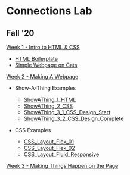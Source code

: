 # Connections Lab
## Fall '20

[Week 1 - Intro to HTML & CSS](https://github.com/MathuraMG/IMA-Low-Res-Connections-Lab/tree/master/Week_1)
* [HTML Boilerplate](https://github.com/MathuraMG/IMA-Low-Res-Connections-Lab/tree/master/Week_1/HTML%20Boilerplate)
* [Simple Webpage on Cats](https://github.com/MathuraMG/IMA-Low-Res-Connections-Lab/tree/master/Week_1/Simple_Cat_Page)


[Week 2 - Making A Webpage](https://github.com/MathuraMG/IMA-Low-Res-Connections-Lab/tree/master/Week_2)
* Show-A-Thing Examples
  * [ShowAThing_1_HTML](https://github.com/MathuraMG/IMA-Low-Res-Connections-Lab/tree/master/Week_2/ShowAThing_1_HTML)
  * [ShowAThing_2_CSS](https://github.com/MathuraMG/IMA-Low-Res-Connections-Lab/tree/master/Week_2/ShowAThing_2_CSS)
  * [ShowAThing_3_1_CSS_Design_Start](https://github.com/MathuraMG/IMA-Low-Res-Connections-Lab/tree/master/Week_2/ShowAThing_3_1_Design_Start)
  * [ShowAThing_3_2_CSS_Design_Complete](https://github.com/MathuraMG/IMA-Low-Res-Connections-Lab/tree/master/Week_2/ShowAThing_3_2_Design_Complete)

* CSS Examples
  * [CSS_Layout_Flex_01](https://github.com/MathuraMG/IMA-Low-Res-Connections-Lab/tree/master/Week_2/CSS_Layout_Flex_01)
  * [CSS_Layout_Flex_02](https://github.com/MathuraMG/IMA-Low-Res-Connections-Lab/tree/master/Week_2/CSS_Layout_Flex_02)
  * [CSS_Layout_Fluid_Responsive](https://github.com/MathuraMG/IMA-Low-Res-Connections-Lab/tree/master/Week_2/CSS_Layout_Fluid_Responsive)

[Week 3 - Making Things Happen on the Page](https://github.com/MathuraMG/IMA-Low-Res-Connections-Lab/tree/master/Week_3)

